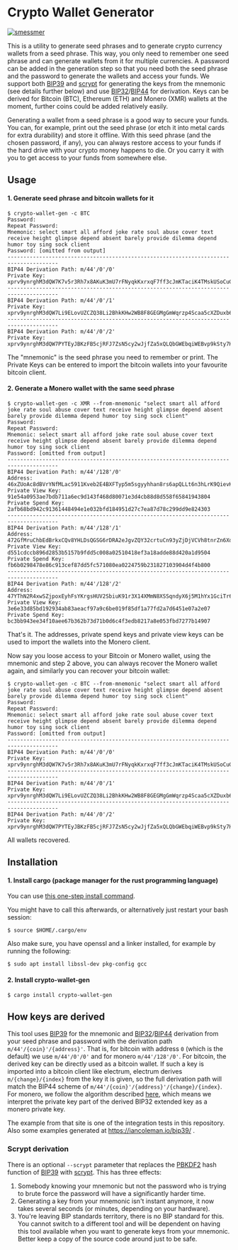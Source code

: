 # Crypto Wallet Generator

[![smessmer](https://circleci.com/gh/smessmer/crypto-wallet-gen/tree/master.svg?style=svg)](https://app.circleci.com/pipelines/github/smessmer/crypto-wallet-gen)

This is a utility to generate seed phrases and to generate crypto currency wallets from a seed phrase.
This way, you only need to remember one seed phrase and can generate wallets from it for multiple currencies.
A password can be added in the generation step so that you need both the seed phrase and the password to generate the wallets and access your funds.
We support both [BIP39](https://github.com/bitcoin/bips/blob/master/bip-0039.mediawiki) and [scrypt](https://en.wikipedia.org/wiki/Scrypt) for generating the keys from the mnemonic (see details further below) and use [BIP32](https://github.com/bitcoin/bips/blob/master/bip-0032.mediawiki)/[BIP44](https://github.com/bitcoin/bips/blob/master/bip-0044.mediawiki) for derivation. Keys can be derived for Bitcoin (BTC), Ethereum (ETH) and Monero (XMR) wallets at the moment, further coins could be added relatively easily.

Generating a wallet from a seed phrase is a good way to secure your funds. You can, for example, print out the seed phrase (or etch it into metal cards for extra durability)
and store it offline. With this seed phrase (and the chosen password, if any), you can always restore access to your funds if the hard drive with your
crypto money happens to die. Or you carry it with you to get access to your funds from somewhere else.

## Usage

#### 1. Generate seed phrase and bitcoin wallets for it

```
$ crypto-wallet-gen -c BTC
Password: 
Repeat Password:
Mnemonic: select smart all afford joke rate soul abuse cover text receive height glimpse depend absent barely provide dilemma depend humor toy sing sock client
Password: [omitted from output]
--------------------------------------------------------------------------------------
BIP44 Derivation Path: m/44'/0'/0'
Private Key: xprv9ynrghM3dQW7K7v5r3Rh7x8AKuK3mU7rFNyqkKxrxqF7ff3cJmKTaciK4TMskUSoCuGgFLLrzyAYv6h1hd4d65t24oRRwzC2EBSXgP8mRUM
--------------------------------------------------------------------------------------
BIP44 Derivation Path: m/44'/0'/1'
Private Key: xprv9ynrghM3dQW7Li9ELovUZCZQ38Li2BhkKHw2WB8F8GEGMgGmWqrzp4Scaa5cXZDuxb6bZB6V4mHQSrJk8ZNpTNegb897iSy9W7bj45mnFhd
--------------------------------------------------------------------------------------
BIP44 Derivation Path: m/44'/0'/2'
Private Key: xprv9ynrghM3dQW7PYTEyJBKzFB5cjRFJ7ZsN5cy2wJjfZa5xQLQbGWEbqiWEBvp9kSty7HBLKqTrMbBMcQGg627ouARF3baK3uBA1Wf9Xzzi1r
```

The "mnemonic" is the seed phrase you need to remember or print.
The Private Keys can be entered to import the bitcoin wallets into your favourite bitcoin client.

#### 2. Generate a Monero wallet with the same seed phrase

```
$ crypto-wallet-gen -c XMR --from-mnemonic "select smart all afford joke rate soul abuse cover text receive height glimpse depend absent barely provide dilemma depend humor toy sing sock client"
Password: 
Repeat Password: 
Mnemonic: select smart all afford joke rate soul abuse cover text receive height glimpse depend absent barely provide dilemma depend humor toy sing sock client
Password: [omitted from output]
--------------------------------------------------------------------------------------
BIP44 Derivation Path: m/44'/128'/0'
Address: 46xZUoAc8dBVrYNfMLac5911Kveb2E4BXFTyp5m5sgyyhhan8rs6apQLLt6n3hLrK9QievKMbKMG9ceEsF4gURf7Msqav8Y
Private View Key: 91e54a0953ae7bdb711a6ec9d143f468d80071e3d4cb88d8d558f65841943804
Private Spend Key: 2afb68bd942c91361448494e1e032bfd184951d27c7ea87d78c299dd9e824303
--------------------------------------------------------------------------------------
BIP44 Derivation Path: m/44'/128'/1'
Address: 472GfMruChbEdBrkxCQv8YHLDsQGSG6rDRA2eJgvZQY32crtuCn93yZjDjVCVh8tnrZn6XdeeMKxWcbtp1DN6rpvHsmdCge
Private View Key: d551cdccb896d2853b5157b9fdd5c008a02510418ef3a18adde88d420a1d9504
Private Spend Key: fb6b0298478e86c913cef87dd5fc571080ea0224759b231827103904d4f4b800
--------------------------------------------------------------------------------------
BIP44 Derivation Path: m/44'/128'/2'
Address: 47YThN2R4xwSZjpoxEyhFsYKrgsHUV2SbiuK91r3X14XMmN8XSSqndyX6j5M1hYx1GciTr6Rkiv1vBmzi64oX4UnDUtw6BP
Private View Key: 3e6e33d85bd192934ab83aeacf97a9c6be019f85df1a77fd2a7d6451e07a2e07
Private Spend Key: bc3bb943ee34f10aee67b362b73d71b0d6c4f3edb8217a8e053fbd7277b14907
```

That's it. The addresses, private spend keys and private view keys can be used to import the wallets into the Monero client.

Now say you loose access to your Bitcoin or Monero wallet, using the mnemonic and step 2 above, you can always recover the Monero wallet again, and similarly you can recover your bitcoin wallet:

```
$ crypto-wallet-gen -c BTC --from-mnemonic "select smart all afford joke rate soul abuse cover text receive height glimpse depend absent barely provide dilemma depend humor toy sing sock client"
Password: 
Repeat Password: 
Mnemonic: select smart all afford joke rate soul abuse cover text receive height glimpse depend absent barely provide dilemma depend humor toy sing sock client
Password: [omitted from output]
--------------------------------------------------------------------------------------
BIP44 Derivation Path: m/44'/0'/0'
Private Key: xprv9ynrghM3dQW7K7v5r3Rh7x8AKuK3mU7rFNyqkKxrxqF7ff3cJmKTaciK4TMskUSoCuGgFLLrzyAYv6h1hd4d65t24oRRwzC2EBSXgP8mRUM
--------------------------------------------------------------------------------------
BIP44 Derivation Path: m/44'/0'/1'
Private Key: xprv9ynrghM3dQW7Li9ELovUZCZQ38Li2BhkKHw2WB8F8GEGMgGmWqrzp4Scaa5cXZDuxb6bZB6V4mHQSrJk8ZNpTNegb897iSy9W7bj45mnFhd
--------------------------------------------------------------------------------------
BIP44 Derivation Path: m/44'/0'/2'
Private Key: xprv9ynrghM3dQW7PYTEyJBKzFB5cjRFJ7ZsN5cy2wJjfZa5xQLQbGWEbqiWEBvp9kSty7HBLKqTrMbBMcQGg627ouARF3baK3uBA1Wf9Xzzi1r
```

All wallets recovered.

## Installation

#### 1. Install cargo (package manager for the rust programming language)

You can use [this one-step install command](https://www.rust-lang.org/tools/install).

You might have to call this afterwards, or alternatively just restart your bash session:
```
$ source $HOME/.cargo/env
```

Also make sure, you have openssl and a linker installed, for example by running the following:
```
$ sudo apt install libssl-dev pkg-config gcc
```

#### 2. Install crypto-wallet-gen
```
$ cargo install crypto-wallet-gen
```

## How keys are derived

This tool uses [BIP39](https://github.com/bitcoin/bips/blob/master/bip-0039.mediawiki) for the mnemonic and [BIP32](https://github.com/bitcoin/bips/blob/master/bip-0032.mediawiki)/[BIP44](https://github.com/bitcoin/bips/blob/master/bip-0044.mediawiki) derivation from your seed phrase and password with the derivation path `m/44'/{coin}'/{address}'`.
That is, for bitcoin with address `0` (which is the default) we use `m/44'/0'/0'` and for monero `m/44'/128'/0'`.
For bitcoin, the derived key can be directly used as a bitcoin wallet. If such a key is imported into a bitcoin client like electrum, electrum derives `m/{change}/{index}` from the key it is given, so the full derivation path will match the BIP44 scheme of `m/44'/{coin}'/{address}'/{change}/{index}`.
For monero, we follow the algorithm described [here](https://github.com/libbitcoin/libbitcoin-system/wiki/Altcoin-Version-Mappings#10-monero-xmr-bip-3944-technology-examples), which means we interpret the private key part of the derived BIP32 extended key as a monero private key.

The example from that site is one of the integration tests in this repository. Also some examples generated at https://iancoleman.io/bip39/ .

### Scrypt derivation

There is an optional `--scrypt` parameter that replaces the [PBKDF2](https://en.wikipedia.org/wiki/PBKDF2) hash function of [BIP39](https://github.com/bitcoin/bips/blob/master/bip-0039.mediawiki) with [scrypt](https://en.wikipedia.org/wiki/Scrypt).
This has three effects:

1. Somebody knowing your mnemonic but not the password who is trying to brute force the password will have a significantly harder time.
2. Generating a key from your mnemonic isn't instant anymore, it now takes several seconds (or minutes, depending on your hardware).
3. You're leaving BIP standards territory, there is no BIP standard for this. You cannot switch to a different tool and will be dependent on having this tool available when you want to generate keys from your mnemonic. Better keep a copy of the source code around just to be safe.
